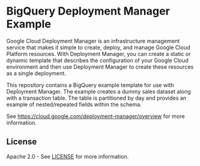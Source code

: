 
# BigQuery Deployment Manager Example

Google Cloud Deployment Manager is an infrastructure management service that makes it simple to create, deploy, and manage Google Cloud Platform resources. With Deployment Manager, you can create a static or dynamic template that describes the configuration of your Google Cloud environment and then use Deployment Manager to create these resources as a single deployment.

This repository contains a BigQuery example template for use with Deployment Manager. The example creates a dummy sales dataset along with a transaction table. The table is partitioned by day and provides an example of nested/repeated fields within the schema.

See https://cloud.google.com/deployment-manager/overview for more information.

## License

Apache 2.0 - See [LICENSE](LICENSE) for more information.